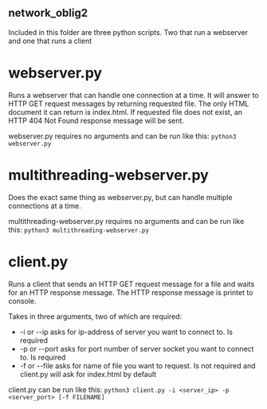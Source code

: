 ## network_oblig2

Included in this folder are three python scripts. Two that run a webserver and one that runs a client

# webserver.py

Runs a webserver that can handle one connection at a time. It will answer to HTTP GET request messages by returning requested file. The only HTML document it can return is index.html. If requested file does not exist, an HTTP 404 Not Found response message will be sent.

webserver.py requires no arguments and can be run like this:
```python3 webserver.py```

# multithreading-webserver.py

Does the exact same thing as webserver.py, but can handle multiple connections at a time.

multithreading-webserver.py requires no arguments and can be run like this:
`python3 multithreading-webserver.py`

# client.py

Runs a client that sends an HTTP GET request message for a file and waits for an HTTP response message. The HTTP response message is printet to console.

Takes in three arguments, two of which are required:
* -i or --ip asks for ip-address of server you want to connect to. Is required
* -p or --port asks for port number of server socket you want to connect to. Is required
* -f or --file asks for name of file you want to request. Is not required and client.py will ask for index.html by default

client.py can be run like this:
`python3 client.py -i <server_ip> -p <server_port> [-f FILENAME]`